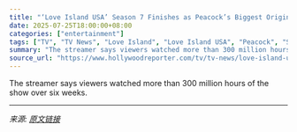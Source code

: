 ```yaml
---
title: "‘Love Island USA’ Season 7 Finishes as Peacock’s Biggest Original Series Ever"
date: 2025-07-25T18:00:00+08:00
categories: ["entertainment"]
tags: ["TV", "TV News", "Love Island", "Love Island USA", "Peacock", "Streaming Ratings", "TV Ratings"]
summary: "The streamer says viewers watched more than 300 million hours of the show over six weeks."
source_url: "https://www.hollywoodreporter.com/tv/tv-news/love-island-usa-season-7-peacock-ratings-record-1236329316/"
---
```


The streamer says viewers watched more than 300 million hours of the show over six weeks.

---

*来源: [原文链接](https://www.hollywoodreporter.com/tv/tv-news/love-island-usa-season-7-peacock-ratings-record-1236329316/)*
